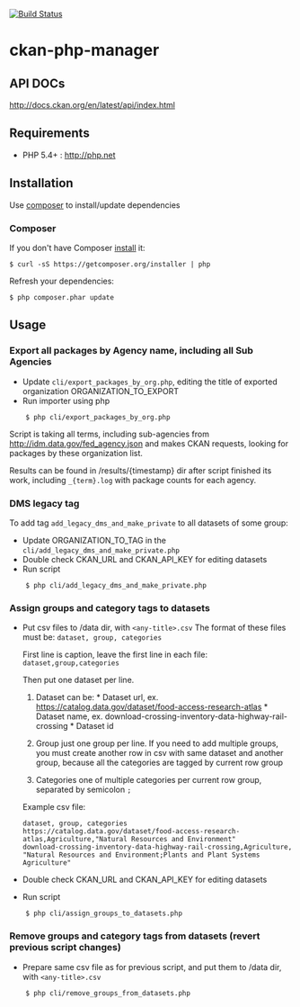 [![Build Status](https://travis-ci.org/GSA/ckan-php-manager.svg?branch=master)](https://travis-ci.org/GSA/ckan-php-manager)

ckan-php-manager
================

## API DOCs

http://docs.ckan.org/en/latest/api/index.html


## Requirements

* PHP 5.4+ : <http://php.net>

## Installation

Use [composer](#composer) to install/update dependencies

### Composer

If you don't have Composer [install](https://getcomposer.org/download/) it:

    $ curl -sS https://getcomposer.org/installer | php

Refresh your dependencies:

    $ php composer.phar update


## Usage

### Export all packages by Agency name, including all Sub Agencies

* Update `cli/export_packages_by_org.php`, editing the title of exported organization ORGANIZATION_TO_EXPORT
* Run importer using php

```
    $ php cli/export_packages_by_org.php
```

Script is taking all terms, including sub-agencies from http://idm.data.gov/fed_agency.json and makes CKAN requests,
looking for packages by these organization list.

Results can be found in /results/{timestamp} dir after script finished its work, including `_{term}.log` with package counts for each agency.

### DMS legacy tag

To add tag `add_legacy_dms_and_make_private` to all datasets of some group:

* Update ORGANIZATION_TO_TAG in the `cli/add_legacy_dms_and_make_private.php`
* Double check CKAN_URL and CKAN_API_KEY for editing datasets
* Run script

```
    $ php cli/add_legacy_dms_and_make_private.php
```

### Assign groups and category tags to datasets

* Put csv files to /data dir, with `<any-title>.csv`
    The format of these files must be:
    `dataset, group, categories`

    First line is caption, leave the first line in each file:
    `dataset,group,categories`

    Then put one dataset per line.

    1. Dataset can be:
      * Dataset url, ex. https://catalog.data.gov/dataset/food-access-research-atlas
      * Dataset name, ex. download-crossing-inventory-data-highway-rail-crossing
      * Dataset id

    2. Group
    just one group per line. If you need to add multiple groups, you must create another row in csv with same dataset and another group,
    because all the categories are tagged by current row group

    3. Categories
    one of multiple categories per current row group, separated by semicolon `;`

    Example csv file:

    ```
    dataset, group, categories
    https://catalog.data.gov/dataset/food-access-research-atlas,Agriculture,"Natural Resources and Environment"
    download-crossing-inventory-data-highway-rail-crossing,Agriculture, "Natural Resources and Environment;Plants and Plant Systems Agriculture"
    ```
* Double check CKAN_URL and CKAN_API_KEY for editing datasets
* Run script

```
    $ php cli/assign_groups_to_datasets.php
```

### Remove groups and category tags from datasets (revert previous script changes)

* Prepare same csv file as for previous script, and put them to /data dir, with `<any-title>.csv`

```
    $ php cli/remove_groups_from_datasets.php
```
